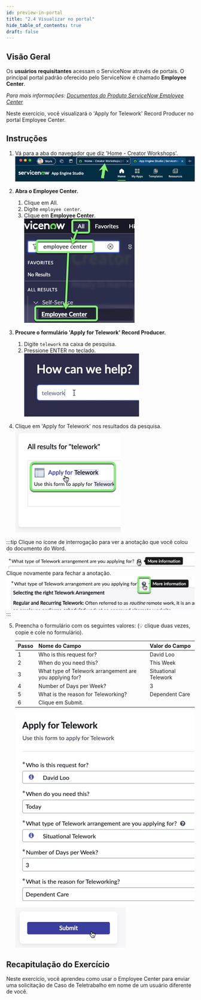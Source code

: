 ```yaml
---
id: preview-in-portal
title: "2.4 Visualizar no portal"
hide_table_of_contents: true
draft: false
---
```


## Visão Geral

Os **usuários requisitantes** acessam o ServiceNow através de portais. O principal portal padrão oferecido pelo ServiceNow é chamado **Employee Center**.

_Para mais informações: [Documentos do Produto ServiceNow Employee Center](https://docs.servicenow.com/csh?topicname=employee-center-landing-page.html&version=latest)_

Neste exercício, você visualizará o 'Apply for Telework' Record Producer no portal Employee Center.

## Instruções

1. Vá para a aba do navegador que diz 'Home - Creator Workshops'.
![](../images/2023-10-21-19-32-44.png)

2. **Abra o Employee Center.**
    1. Clique em All.
    2. Digite `employee center`.
    3. Clique em **Employee Center**.
    ![](../images/2023-10-21-19-35-49.png)

3. **Procure o formulário 'Apply for Telework' Record Producer.**
   1. Digite `telework` na caixa de pesquisa.
   2. Pressione ENTER no teclado.
   ![](../images/2023-10-21-19-40-10.png)

4. Clique em 'Apply for Telework' nos resultados da pesquisa.
![](../images/2023-10-21-19-42-57.png)

:::tip
Clique no ícone de interrogação para ver a anotação que você colou do documento do Word.
![](../images/2023-10-21-20-07-32.png)
Clique novamente para fechar a anotação.
![](../images/2023-10-21-20-08-33.png)
:::

5. Preencha o formulário com os seguintes valores: (💡 clique duas vezes, copie e cole no formulário).

    |Passo |Nome do Campo                      | Valor do Campo
    |--|----------------------------------|--------------
    |1 | Who is this request for?   | David Loo
    |2 | When do you need this?         | This Week
    |3 | What type of Telework arrangement are you applying for? | Situational Telework
    |4 | Number of Days per Week?         | 3
    |5 | What is the reason for Teleworking? | Dependent Care
    |6 | Clique em <span className="button-purple-square">Submit</span>.
    ![](../images/2023-10-21-20-04-41.png)
    ![](../images/2023-10-21-20-09-00.png)

## Recapitulação do Exercício

Neste exercício, você aprendeu como usar o Employee Center para enviar uma solicitação de Caso de Teletrabalho em nome de um usuário diferente de você.
